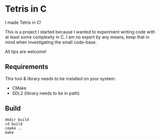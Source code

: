# Tetris in C

I made Tetris in C!

This is a project I started because I wanted to experiment writing code with at least some complexity in C. I am no expert by any means, keep that in mind when investigating the small code-base.

All tips are welcome!

## Requirements
This tool & library needs to be installed on your system:
- CMake
- SDL2 (library needs to be in path)

## Build

```
mkdir build
cd build
cmake ..
make
```